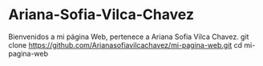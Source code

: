 # Ariana-Sofia-Vilca-Chavez
Bienvenidos a mi página Web, pertenece a Ariana Sofia Vilca Chavez.
git clone https://github.com/Arianasofiavilcachavez/mi-pagina-web.git
cd mi-pagina-web
